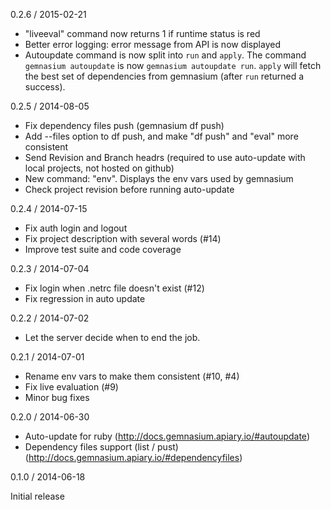 0.2.6 / 2015-02-21

* "liveeval" command now returns 1 if runtime status is red
* Better error logging: error message from API is now displayed
* Autoupdate command is now split into `run` and `apply`. The command `gemnasium autoupdate` is now `gemnasium autoupdate run`. `apply` will fetch the best set of dependencies from gemnasium (after `run` returned a success).

0.2.5 / 2014-08-05

* Fix dependency files push (gemnasium df push)
* Add --files option to df push, and make "df push" and "eval" more consistent
* Send Revision and Branch headrs (required to use auto-update with local projects, not hosted on github)
* New command: "env". Displays the env vars used by gemnasium
* Check project revision before running auto-update

0.2.4 / 2014-07-15

* Fix auth login and logout
* Fix project description with several words (#14)
* Improve test suite and code coverage

0.2.3 / 2014-07-04

* Fix login when .netrc file doesn't exist (#12)
* Fix regression in auto update

0.2.2 / 2014-07-02

* Let the server decide when to end the job.

0.2.1 / 2014-07-01

* Rename env vars to make them consistent (#10, #4)
* Fix live evaluation (#9)
* Minor bug fixes

0.2.0 / 2014-06-30

* Auto-update for ruby (http://docs.gemnasium.apiary.io/#autoupdate)
* Dependency files support (list / pust) (http://docs.gemnasium.apiary.io/#dependencyfiles)

0.1.0 / 2014-06-18

Initial release
